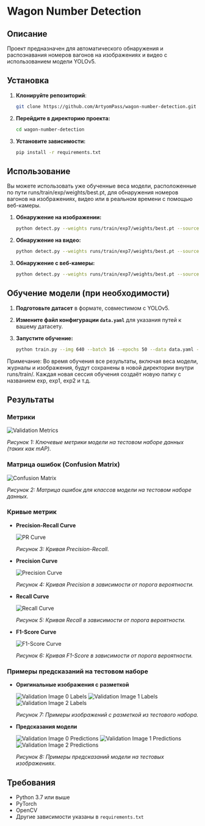 # Wagon Number Detection

## Описание

Проект предназначен для автоматического обнаружения и распознавания номеров вагонов на изображениях и видео с использованием модели YOLOv5.

## Установка

1. **Клонируйте репозиторий**:

   ```bash
   git clone https://github.com/ArtyomPass/wagon-number-detection.git
   ```

2. **Перейдите в директорию проекта:**

   ```bash
   cd wagon-number-detection
   ```

3. **Установите зависимости:**

   ```bash
   pip install -r requirements.txt
   ```

## Использование

Вы можете использовать уже обученные веса модели, расположенные по пути runs/train/exp/weights/best.pt, для обнаружения номеров вагонов на изображениях, видео или в реальном времени с помощью веб-камеры.

1. **Обнаружение на изображении:**

   ```bash
   python detect.py --weights runs/train/exp7/weights/best.pt --source path/to/your/image.jpg
   ```

2. **Обнаружение на видео:**

   ```bash
   python detect.py --weights runs/train/exp7/weights/best.pt --source path/to/your/video.mp4
   ```

3. **Обнаружение с веб-камеры:**

   ```bash
   python detect.py --weights runs/train/exp7/weights/best.pt --source 0
   ```

## Обучение модели (при необходимости)

1. **Подготовьте датасет** в формате, совместимом с YOLOv5.
2. **Измените файл конфигурации `data.yaml`** для указания путей к вашему датасету.
3. **Запустите обучение:**

   ```bash
   python train.py --img 640 --batch 16 --epochs 50 --data data.yaml --weights yolov5s.pt
   ```
Примечание: Во время обучения все результаты, включая веса модели, журналы и изображения, будут сохранены в новой директории внутри runs/train/. Каждая новая сессия обучения создаёт новую папку с названием exp, exp1, exp2 и т.д.

## Результаты

### Метрики 

![Validation Metrics](runs/results.png)

*Рисунок 1: Ключевые метрики модели на тестовом наборе данных (таких как mAP).*

### Матрица ошибок (Confusion Matrix)

![Confusion Matrix](runs/val/exp3/confusion_matrix.png)

*Рисунок 2: Матрица ошибок для классов модели на тестовом наборе данных.*

### Кривые метрик

- **Precision-Recall Curve**

  ![PR Curve](runs/val/exp3/PR_curve.png)

  *Рисунок 3: Кривая Precision-Recall.*

- **Precision Curve**

  ![Precision Curve](runs/val/exp3/P_curve.png)

  *Рисунок 4: Кривая Precision в зависимости от порога вероятности.*

- **Recall Curve**

  ![Recall Curve](runs/val/exp3/R_curve.png)

  *Рисунок 5: Кривая Recall в зависимости от порога вероятности.*

- **F1-Score Curve**

  ![F1-Score Curve](runs/val/exp3/F1_curve.png)

  *Рисунок 6: Кривая F1-Score в зависимости от порога вероятности.*

### Примеры предсказаний на тестовом наборе

- **Оригинальные изображения с разметкой**

  ![Validation Image 0 Labels](runs/val/exp3/val_batch0_labels.jpg)
  ![Validation Image 1 Labels](runs/val/exp3/val_batch1_labels.jpg)
  ![Validation Image 2 Labels](runs/val/exp3/val_batch2_labels.jpg)

  *Рисунок 7: Примеры изображений с разметкой из тестового набора.*

- **Предсказания модели**

  ![Validation Image 0 Predictions](runs/val/exp3/val_batch0_pred.jpg)
  ![Validation Image 1 Predictions](runs/val/exp3/val_batch1_pred.jpg)
  ![Validation Image 2 Predictions](runs/val/exp3/val_batch2_pred.jpg)

  *Рисунок 8: Примеры предсказаний модели на тестовых изображениях.*

## Требования

- Python 3.7 или выше
- PyTorch
- OpenCV
- Другие зависимости указаны в `requirements.txt`


